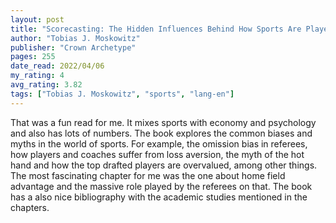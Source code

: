 ```yaml
---
layout: post
title: "Scorecasting: The Hidden Influences Behind How Sports Are Played and Games Are Won"
author: "Tobias J. Moskowitz"
publisher: "Crown Archetype"
pages: 255
date_read: 2022/04/06
my_rating: 4
avg_rating: 3.82
tags: ["Tobias J. Moskowitz", "sports", "lang-en"]
---
```


That was a fun read for me. It mixes sports with economy and psychology and also has lots of numbers. The book explores the common biases and myths in the world of sports. For example, the omission bias in referees, how players and coaches suffer from loss aversion, the myth of the hot hand and how the top drafted players are overvalued, among other things. The most fascinating chapter for me was the one about home field advantage and the massive role played by the referees on that. The book has a also nice bibliography with the academic studies mentioned in the chapters.

